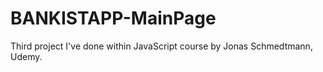 # BANKISTAPP-MainPage
Third project I've done within JavaScript course by Jonas Schmedtmann, Udemy.
